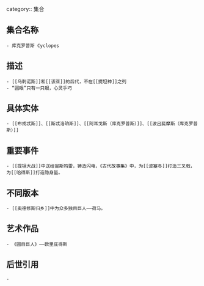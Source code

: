 category:: 集合
## 集合名称
	- 库克罗普斯 Cyclopes
## 描述
	- [[乌剌诺斯]]和[[该亚]]的后代，不在[[提坦神]]之列
	- “圆眼”只有一只眼，心灵手巧
## 具体实体
	- [[布戎忒斯]]、[[斯忒洛珀斯]]、[[阿耳戈斯（库克罗普斯）]]、[[波吕斐摩斯（库克罗普斯）]]
## 重要事件
	- [[提坦大战]]中送给宙斯鸣雷，铸造闪电，《古代故事集》中，为[[波塞冬]]打造三叉戟，为[[哈得斯]]打造隐身盔。
## 不同版本
	- [[奥德修斯归乡]]中为众多独目巨人——荷马。
## 艺术作品
	- 《圆目巨人》——欧里庇得斯
## 后世引用
	-
